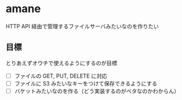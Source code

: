 # amane

HTTP API 経由で管理するファイルサーバみたいなのを作りたい

## 目標

とりあえずオウチで使えるようにするのが目標

- [ ] ファイルの GET, PUT, DELETE に対応
- [ ] ファイルに S3 みたいなキーをつけて保存できるようにする
- [ ] バケットみたいなのを作る（どう実装するのがベタなのかわからん）

